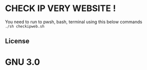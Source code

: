 # CHECK IP VERY WEBSITE ! <br>
You need to run to pwsh, bash, terminal using this below commands<br>
```./sh checkipweb.sh```<br>
## License<br>
# GNU 3.0